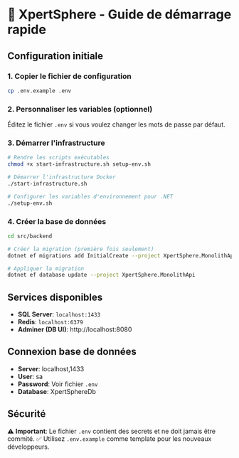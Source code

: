 # 🚀 XpertSphere - Guide de démarrage rapide

## Configuration initiale

### 1. Copier le fichier de configuration
```bash
cp .env.example .env
```

### 2. Personnaliser les variables (optionnel)
Éditez le fichier `.env` si vous voulez changer les mots de passe par défaut.

### 3. Démarrer l'infrastructure
```bash
# Rendre les scripts exécutables
chmod +x start-infrastructure.sh setup-env.sh

# Démarrer l'infrastructure Docker
./start-infrastructure.sh

# Configurer les variables d'environnement pour .NET
./setup-env.sh
```

### 4. Créer la base de données
```bash
cd src/backend

# Créer la migration (première fois seulement)
dotnet ef migrations add InitialCreate --project XpertSphere.MonolithApi

# Appliquer la migration
dotnet ef database update --project XpertSphere.MonolithApi
```

## Services disponibles

- **SQL Server**: `localhost:1433`
- **Redis**: `localhost:6379`  
- **Adminer (DB UI)**: http://localhost:8080

## Connexion base de données

- **Server**: localhost,1433
- **User**: sa
- **Password**: Voir fichier `.env`
- **Database**: XpertSphereDb

## Sécurité

⚠️ **Important**: Le fichier `.env` contient des secrets et ne doit jamais être commité.
✅ Utilisez `.env.example` comme template pour les nouveaux développeurs.
